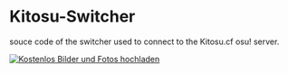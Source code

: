 # Kitosu-Switcher

souce code of the switcher used to connect to the Kitosu.cf osu! server.

<a href="https://www.directupload.net" target="_blank"><img src="https://s19.directupload.net/images/191201/953ucsr6.png" title="Kostenlos Bilder und Fotos hochladen"></a>
